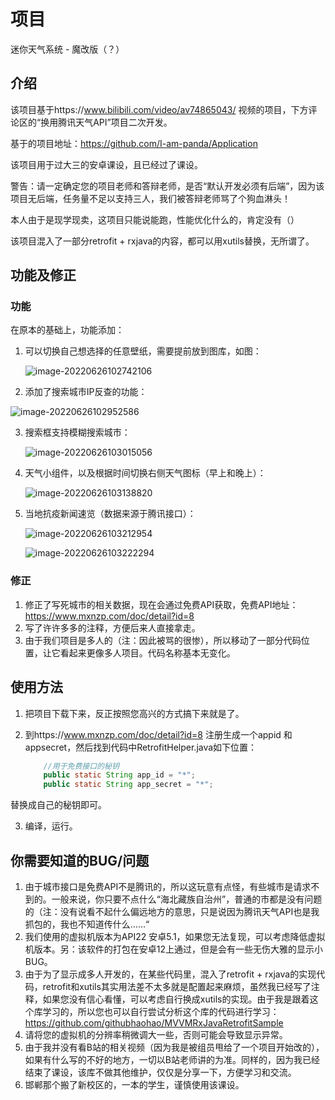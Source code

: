 # 项目

迷你天气系统 - 魔改版（？）

## 介绍

该项目基于https://www.bilibili.com/video/av74865043/ 视频的项目，下方评论区的“换用腾讯天气API”项目二次开发。

基于的项目地址：https://github.com/I-am-panda/Application

该项目用于过大三的安卓课设，且已经过了课设。

警告：请一定确定您的项目老师和答辩老师，是否“默认开发必须有后端”，因为该项目无后端，任务量不足以支持三人，我们被答辩老师骂了个狗血淋头！

本人由于是现学现卖，这项目只能说能跑，性能优化什么的，肯定没有（）

该项目混入了一部分retrofit + rxjava的内容，都可以用xutils替换，无所谓了。

## 功能及修正

### 功能

在原本的基础上，功能添加：

1. 可以切换自己想选择的任意壁纸，需要提前放到图库，如图：

   ![image-20220626102742106](img/image-20220626102742106.png)

2. 添加了搜索城市IP反查的功能：

![image-20220626102952586](img/image-20220626102952586.png)

3. 搜索框支持模糊搜索城市：

   ![image-20220626103015056](img/image-20220626103015056.png)

4. 天气小组件，以及根据时间切换右侧天气图标（早上和晚上）：

   ![image-20220626103138820](img/image-20220626103138820.png)

5. 当地抗疫新闻速览（数据来源于腾讯接口）：

   ![image-20220626103212954](img/image-20220626103212954.png)

   ![image-20220626103222294](img/image-20220626103222294.png)

### 修正

   1. 修正了写死城市的相关数据，现在会通过免费API获取，免费API地址：https://www.mxnzp.com/doc/detail?id=8
   1. 写了许许多多的注释，方便后来人直接拿走。
   1. 由于我们项目是多人的（注：因此被骂的很惨），所以移动了一部分代码位置，让它看起来更像多人项目。代码名称基本无变化。

## 使用方法

1. 把项目下载下来，反正按照您高兴的方式搞下来就是了。

2. 到https://www.mxnzp.com/doc/detail?id=8 注册生成一个appid 和 appsecret，然后找到代码中RetrofitHelper.java如下位置：

   ```java
       //用于免费接口的秘钥
       public static String app_id = "*";
       public static String app_secret = "*";
   ```

替换成自己的秘钥即可。

3. 编译，运行。

## 你需要知道的BUG/问题

1. 由于城市接口是免费API不是腾讯的，所以这玩意有点怪，有些城市是请求不到的。一般来说，你只要不点什么“海北藏族自治州”，普通的市都是没有问题的（注：没有说看不起什么偏远地方的意思，只是说因为腾讯天气API也是我抓包的，我也不知道传什么……“
2. 我们使用的虚拟机版本为API22 安卓5.1，如果您无法复现，可以考虑降低虚拟机版本。另：该软件的打包在安卓12上通过，但是会有一些无伤大雅的显示小BUG。
3. 由于为了显示成多人开发的，在某些代码里，混入了retrofit + rxjava的实现代码，retrofit和xutils其实用法差不太多就是配置起来麻烦，虽然我已经写了注释，如果您没有信心看懂，可以考虑自行换成xutils的实现。由于我是跟着这个库学习的，所以您也可以自行尝试分析这个库的代码进行学习：https://github.com/githubhaohao/MVVMRxJavaRetrofitSample
4. 请将您的虚拟机的分辨率稍微调大一些，否则可能会导致显示异常。
5. 由于我并没有看B站的相关视频（因为我是被组员甩给了一个项目开始改的），如果有什么写的不好的地方，一切以B站老师讲的为准。同样的，因为我已经结束了课设，该库不做其他维护，仅仅是分享一下，方便学习和交流。
6. 邯郸那个搬了新校区的，一本的学生，谨慎使用该课设。

